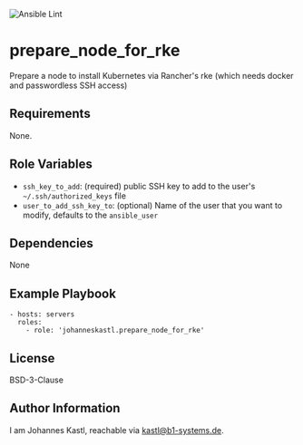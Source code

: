 ![Ansible Lint](https://github.com/johanneskastl/ansible-role-prepare_node_for_rke/workflows/Ansible%20Lint/badge.svg)

prepare_node_for_rke
=========

Prepare a node to install Kubernetes via Rancher's rke (which needs docker and passwordless SSH access)

Requirements
------------

None.

Role Variables
--------------

- `ssh_key_to_add`: (required) public SSH key to add to the user's `~/.ssh/authorized_keys` file
- `user_to_add_ssh_key_to`: (optional) Name of the user that you want to modify, defaults to the `ansible_user`

Dependencies
------------

None

Example Playbook
----------------

    - hosts: servers
      roles:
        - role: 'johanneskastl.prepare_node_for_rke'

License
-------

BSD-3-Clause

Author Information
------------------

I am Johannes Kastl, reachable via kastl@b1-systems.de.
